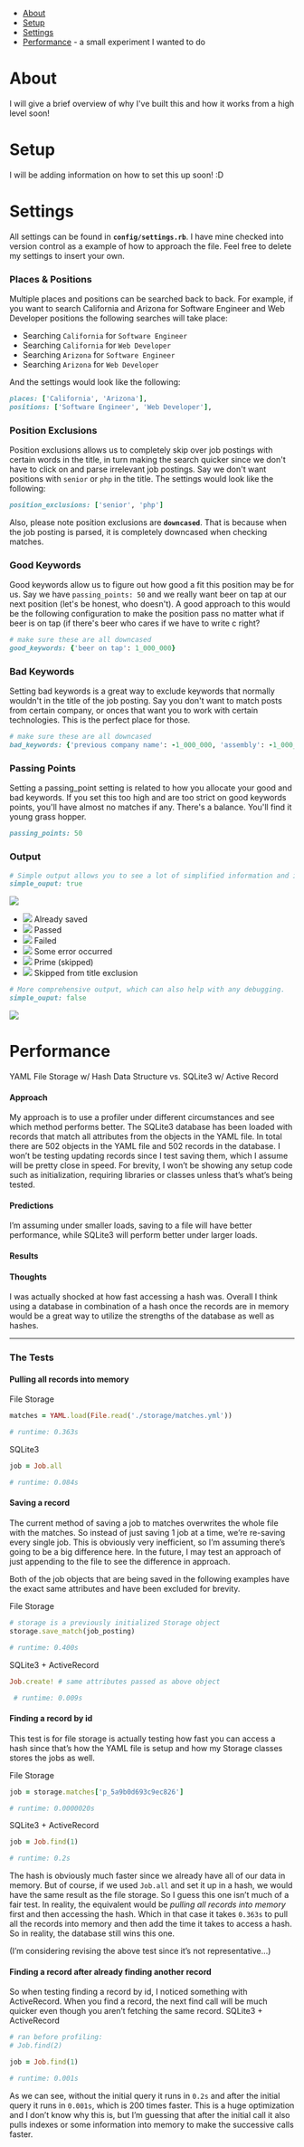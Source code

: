 * [About](#about)
* [Setup](#setup)
* [Settings](#settings)
* [Performance](#performance) - a small experiment I wanted to do

# About
I will give a brief overview of why I've built this and how it works from a high level soon!

# Setup
I will be adding information on how to set this up soon! :D

# Settings
All settings can be found in **`config/settings.rb`**. I have mine checked into version control as a example of how to approach the file. Feel free to delete my settings to insert your own.

### Places & Positions
Multiple places and positions can be searched back to back. For example, if you want to search California and Arizona for Software Engineer and Web Developer positions the following searches will take place:
* Searching `California` for `Software Engineer`
* Searching `California` for `Web Developer`
* Searching `Arizona` for `Software Engineer`
* Searching `Arizona` for `Web Developer`

And the settings would look like the following:
```ruby
places: ['California', 'Arizona'],
positions: ['Software Engineer', 'Web Developer'],
```

### Position Exclusions
Position exclusions allows us to completely skip over job postings with certain words in the title, in turn making the search quicker since we don't have to click on and parse irrelevant job postings. Say we don't want positions with `senior` or `php` in the title. The settings would look like the following:

```ruby
position_exclusions: ['senior', 'php']
```

Also, please note position exclusions are **`downcased`**. That is because when the job posting is parsed, it is completely downcased when checking matches.

### Good Keywords
Good keywords allow us to figure out how good a fit this position may be for us. Say we have `passing_points: 50` and we really want beer on tap at our next position (let's be honest, who doesn't). A good approach to this would be the following configuration to make the position pass no matter what if beer is on tap (if there's beer who cares if we have to write c right?
```ruby
# make sure these are all downcased
good_keywords: {'beer on tap': 1_000_000}
```

### Bad Keywords
Setting bad keywords is a great way to exclude keywords that normally wouldn't in the title of the job posting. Say you don't want to match posts from certain company, or onces that want you to work with certain technologies. This is the perfect place for those.
```ruby
# make sure these are all downcased
bad_keywords: {'previous company name': -1_000_000, 'assembly': -1_000_000}
```

### Passing Points
Setting a passing_point setting is related to how you allocate your good and bad keywords. If you set this too high and are too strict on good keywords points, you'll have almost no matches if any. There's a balance. You'll find it young grass hopper.
```ruby
passing_points: 50
```

### Output
```ruby
# Simple output allows you to see a lot of simplified information and is set by default.
simple_ouput: true
```
![](https://github.com/thesimpledev/job_search/blob/master/readme/simple_output.png?raw=true)

* ![](https://github.com/thesimpledev/job_search/blob/master/readme/already_saved.png) Already saved
* ![](https://github.com/thesimpledev/job_search/blob/master/readme/check.png?raw=true) Passed
* ![](https://github.com/thesimpledev/job_search/blob/master/readme/failed.png?raw=true) Failed
* ![](https://github.com/thesimpledev/job_search/blob/master/readme/error.png?raw=true) Some error occurred
* ![](https://github.com/thesimpledev/job_search/blob/master/readme/prime.png) Prime (skipped)
* ![](https://github.com/thesimpledev/job_search/blob/master/readme/title_skip.png) Skipped from title exclusion

```ruby
# More comprehensive output, which can also help with any debugging.
simple_ouput: false
```
![](https://github.com/thesimpledev/job_search/blob/master/readme/non_simple_output.png?raw=true)

# Performance
YAML File Storage w/ Hash Data Structure vs. SQLite3 w/ Active Record

#### Approach

My approach is to use a profiler under different circumstances and see which method performs better. The SQLite3 database has been loaded with records that match all attributes from the objects in the YAML file. In total there are 502 objects in the YAML file and 502 records in the database. I won’t be testing updating records since I test saving them, which I assume will be pretty close in speed. For brevity, I won’t be showing any setup code such as initialization, requiring libraries or classes unless that’s what’s being tested.

#### Predictions

I’m assuming under smaller loads, saving to a file will have better performance, while SQLite3 will perform better under larger loads.

#### Results

#### Thoughts

I was actually shocked at how fast accessing a hash was. Overall I think using a database in combination of a hash once the records are in memory would be a great way to utilize the strengths of the database as well as hashes.

---

### The Tests

#### Pulling all records into memory

File Storage
```ruby  
matches = YAML.load(File.read('./storage/matches.yml'))

# runtime: 0.363s
```

SQLite3
```ruby
job = Job.all

# runtime: 0.084s
```

#### Saving a record

The current method of saving a job to matches overwrites the whole file with the matches. So instead of just saving 1 job at a time, we’re re-saving every single job. This is obviously very inefficient, so I’m assuming there’s going to be a big difference here. In the future, I may test an approach of just appending to the file to see the difference in approach.

Both of the job objects that are being saved in the following examples have the exact same attributes and have been excluded for brevity.

File Storage
```ruby
# storage is a previously initialized Storage object
storage.save_match(job_posting)

# runtime: 0.400s
```

SQLite3 + ActiveRecord
```ruby
Job.create! # same attributes passed as above object

 # runtime: 0.009s
```

#### Finding a record by id

This test is for file storage is actually testing how fast you can access a hash since that’s how the YAML file is setup and how my Storage classes stores the jobs as well.

File Storage
```ruby
job = storage.matches['p_5a9b0d693c9ec826']

# runtime: 0.0000020s
```

SQLite3 + ActiveRecord
```ruby
job = Job.find(1)

# runtime: 0.2s
```

The hash is obviously much faster since we already have all of our data in memory. But of course, if we used `Job.all` and set it up in a hash, we would have the same result as the file storage. So I guess this one isn’t much of a fair test. In reality, the equivalent would be *pulling all records into memory* first and then accessing the hash. Which in that case it takes `0.363s` to pull all the records into memory and then add the time it takes to access a hash. So in reality, the database still wins this one.

(I’m considering revising the above test since it’s not representative…)

#### Finding a record after already finding another record

So when testing finding a record by id, I noticed something with ActiveRecord. When you find a record, the next find call will be much quicker even though you aren’t fetching the same record. 
SQLite3 + ActiveRecord

```ruby
# ran before profiling:
# Job.find(2)

job = Job.find(1)

# runtime: 0.001s
```

As we can see, without the initial query it runs in `0.2s` and after the initial query it runs in `0.001s`, which is 200 times faster. This is a huge optimization and I don’t know why this is, but I’m guessing that after the initial call it also pulls indexes or some information into memory to make the successive calls faster.
